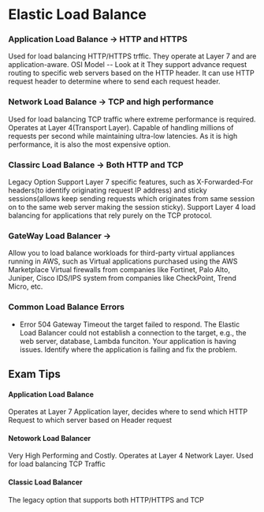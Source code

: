 # Elastic Load Balance

### Application Load Balance -> HTTP and HTTPS
Used for load balancing HTTP/HTTPS trffic. They operate at Layer 7 and are application-aware.
OSI Model -- Look at it
They support advance request routing to specific web servers based on the HTTP header.
It can use HTTP request header to determine where to send each request header.
### Network Load Balance -> TCP and high performance
Used for load balancing TCP traffic where extreme performance is required. Operates at Layer 4(Transport Layer).
Capable of handling millions of requests per second while maintaining ultra-low latencies.
As it is high performance, it is also the most expensive option.
### Classirc Load Balance -> Both HTTP and TCP
Legacy Option
Support Layer 7 specific features, such as X-Forwarded-For headers(to identify originating request IP address) and sticky sessions(allows keep sending requests which originates from same session on to the same web server making the session sticky).
Support Layer 4 load balancing for applications that rely purely on the TCP protocol.

### GateWay Load Balancer -> 
Allow you to load balance workloads for third-party virtual appliances running in AWS, such as Virtual applications purchased using the AWS Marketplace
Virtual firewalls from companies like Fortinet, Palo Alto, Juniper, Cisco
IDS/IPS system from companies like CheckPoint, Trend Micro, etc.



### Common Load Balance Errors
* Error 504 Gateway Timeout
the target failed to respond.
The Elastic Load Balancer could not establish a connection to the target, e.g., the web server, database, Lambda funciton.
Your application is having issues.
Identify where the application is failing and fix the problem.


## Exam Tips

#### Application Load Balance 
Operates at Layer 7 Application layer, decides where to send which HTTP Request to which server based on Header request
#### Netowork Load Balancer
Very High Performing and Costly. Operates at Layer 4 Network Layer.
Used for load balancing TCP Traffic 
#### Classic Load Balancer
The legacy option that supports both HTTP/HTTPS and TCP
